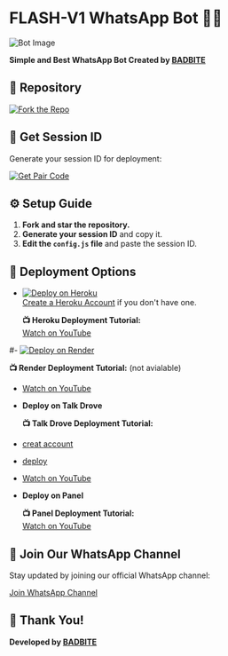 
# FLASH-V1 WhatsApp Bot 🌝💚

![Bot Image](https://files.catbox.moe/n20dkj.jpg)

**Simple and Best WhatsApp Bot Created by [BADBITE](https://github.com/BADBITE)**

## 🔗 Repository

[![Fork the Repo](https://img.shields.io/badge/Fork%20Repo-blue?style=for-the-badge)](https://github.com/BADBITE/FLASH-V1/fork)

## 🔑 Get Session ID

Generate your session ID for deployment:

[![Get Pair Code](https://img.shields.io/badge/%F0%9F%9A%80%20GET%20PAIR%20CODE%20WEB-ffcc00?style=for-the-badge)](https://princeweb.onrender.com)

## ⚙️ Setup Guide

1. **Fork and star the repository.**
2. **Generate your session ID** and copy it.
3. **Edit the `config.js` file** and paste the session ID.

## 🚀 Deployment Options

- [![Deploy on Heroku](https://www.herokucdn.com/deploy/button.svg)](https://deployment-h4bs.onrender.com)  
  [Create a Heroku Account](https://signup.heroku.com/) if you don't have one.
  
  **📺 Heroku Deployment Tutorial:**  
  [Watch on YouTube](https://www.youtube.com/@prince_ACTIVE)

#- [![Deploy on Render](https://render.com/images/deploy-to-render-button.svg)](https://render.com/deploy?repo=https://github.com/mayelprince/PRINCE-MDXI.git)
  
  **📺 Render Deployment Tutorial:**  (not avialable)
  
-  [Watch on YouTube](https://www.youtube.com/@prince_ACTIVE)

- **Deploy on Talk Drove**  
  
  **📺 Talk Drove Deployment Tutorial:**
-  [creat account](https://host.talkdrove.com/auth/signup)


-  [deploy](https://host.talkdrove.com/share-bot/36)

  
-  [Watch on YouTube](https://www.youtube.com/@princetech11)

- **Deploy on Panel**
  
  **📺 Panel Deployment Tutorial:**  
  [Watch on YouTube](https://www.youtube.com/@prince_ACTIVE)

## 📢 Join Our WhatsApp Channel

Stay updated by joining our official WhatsApp channel:

[Join WhatsApp Channel](https://whatsapp.com/channel/0029VavZYp4A2pLHioRw9X44)

## 🙏 Thank You!

**Developed by [BADBITE](https://github.com/BADBITE)**
